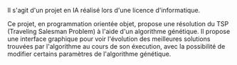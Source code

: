 Il s'agit d'un projet en IA réalisé lors d'une licence d'informatique.

Ce projet, en programmation orientée objet, propose une résolution du TSP (Traveling Salesman Problem) à l'aide d'un algorithme génétique.
Il propose une interface graphique pour voir l'évolution des meilleures solutions trouvées par l'algorithme au cours de son éxecution, avec la possibilité de modifier certains paramètres de l'algorithme génétique.